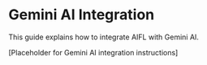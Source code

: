 # Gemini AI Integration

This guide explains how to integrate AIFL with Gemini AI.

[Placeholder for Gemini AI integration instructions]
